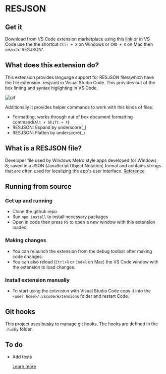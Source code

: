 # RESJSON
## Get it
Download from VS Code extension  marketplace using this [link](https://marketplace.visualstudio.com/items?itemName=cmwendwa.resjson) or in VS Code use the the shortcut `Ctlr + X` on Windows or `CMD + X` on Mac then search 'RESJSON'.

## What does this extension do?
This extension provides language support for RESJSON files(which have the file extension .resjson) in Visual Studio Code.
This provides out of the box linting and syntax higlighting in VS Code.

![gif](assets/images/screen.gif)

Additionally it provides helper commands to work with this kinds of files:
* Formatting, works through out of box document formatting command(`Alt + Shift + F`)
* RESJSON: Expand by underscore(_)
* RESJSON: Flatten by underscore(_)

## What is a RESJSON file?
Developer file used by Windows Metro style apps developed for Windows 8; saved in a JSON (JavaScript Object Notation) format and contains strings that are often used for localizing the app's user interface. [Reference](https://fileinfo.com/extension/resjson)

## Running from source
### Get up and running

* Clone the github repo
* Run ```npm install``` to install necessary packages
* Open in code then press `F5` to open a new window with this extension loaded.

### Making changes

* You can relaunch the extension from the debug toolbar after making code changes.
* You can also reload (`Ctrl+R` or `Cmd+R` on Mac) the VS Code window with the extension to load changes.

### Install extension manually

* To start using the extension with Visual Studio Code copy it into the `<user home>/.vscode/extensions` folder and restart Code.

## Git hooks

This project uses [husky](https://typicode.github.io/husky/) to manage git hooks. The hooks are defined in the `.husky` folder.

## To do

* Add tests

    [Learn more](https://code.visualstudio.com/docs)

